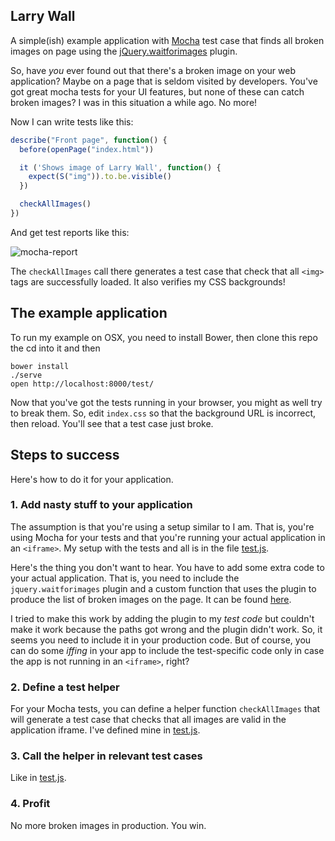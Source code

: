 ## Larry Wall

A simple(ish) example application with [Mocha](http://visionmedia.github.io/mocha/) test case that finds all broken images on page
using the [jQuery.waitforimages](https://github.com/alexanderdickson/waitForImages) plugin.

So, have *you* ever found out that there's a broken image on your web application? 
Maybe on a page that is seldom visited by developers. You've got great mocha
tests for your UI features, but none of these can catch broken images? I was
in this situation a while ago. No more!

Now I can write tests like this:

```javascript
describe("Front page", function() {
  before(openPage("index.html"))

  it ('Shows image of Larry Wall', function() {
    expect(S("img")).to.be.visible()
  })

  checkAllImages()
})
```

And get test reports like this:

![mocha-report](https://raw.github.com/raimohanska/larry-wall/master/mocha-screenshot.png)

The `checkAllImages` call there generates a test case that check that all `<img>` tags are successfully loaded. 
It also verifies my CSS backgrounds!

## The example application

To run my example on OSX, you need to install Bower, then clone this repo the cd into it and then

    bower install
    ./serve
    open http://localhost:8000/test/

Now that you've got the tests running in your browser, you might as well try to break them. So, edit `index.css` so that
the background URL is incorrect, then reload. You'll see that a test case just broke.

## Steps to success

Here's how to do it for your application.

### 1. Add nasty stuff to your application

The assumption is that you're using a setup similar to I am. That is,
you're using Mocha for your tests and that you're running your actual
application in an `<iframe>`. My setup with the tests and all
is in the file [test.js](https://github.com/raimohanska/larry-wall/blob/master/test/test.js). 

Here's the thing you don't want to hear. You have to add some extra code
to your actual application. That is, you need to include the
`jquery.waitforimages` plugin and a custom function that uses the plugin
to produce the list of broken images on the page. It can be found
[here](https://github.com/raimohanska/larry-wall/blob/master/lib/findBrokenImages.js).

I tried to make this work by adding the plugin to my *test code* but
couldn't make it work because the paths got wrong and the plugin didn't
work. So, it seems you need to include it in your production code. But
of course, you can do some *iffing* in your app to include the
test-specific code only in case the app is not running in an `<iframe>`,
right?

### 2. Define a test helper

For your Mocha tests, you can define a helper function `checkAllImages`
that will generate a test case that checks that all images are valid in
the application iframe. I've defined mine in [test.js](https://github.com/raimohanska/larry-wall/blob/master/test/test.js).

### 3. Call the helper in relevant test cases

Like in [test.js](https://github.com/raimohanska/larry-wall/blob/master/test/test.js).

### 4. Profit

No more broken images in production. You win.

